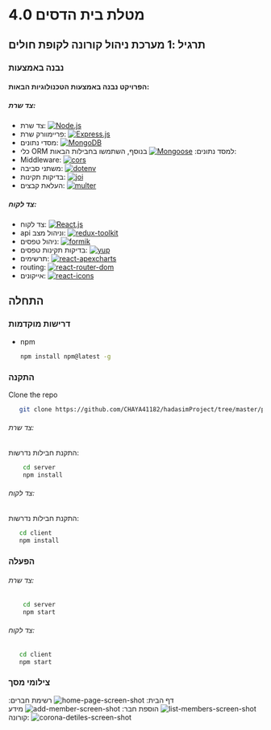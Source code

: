 # מטלת בית הדסים 4.0

## תרגיל :1 מערכת ניהול קורונה לקופת חולים 


### נבנה באמצעות

#### הפרויקט נבנה באמצעות הטכנולוגיות הבאות:

##### צד שרת:

* צד שרת: [![Node.js][Node.js]][Node.js-url]
* פריימוורק שרת: [![Express.js][Express.js]][Express.js-url]
* מסדי נתונים:  [![MongoDB][MongoDB]][MongoDB-url]
* כלי ORM למסד נתונים: [![Mongoose][Mongoose]][Mongoose-url]
בנוסף, השתמשו בחבילות הבאות:
*  Middleware: [![cors][cors]][cors-url]
*  משתני סביבה: [![dotenv][dotenv]][dotenv-url]
*  בדיקות תקינות: [![joi][joi]][joi-url]
*  העלאת קבצים: [![multer][multer]][multer-url]


##### צד לקוח:
* צד לקוח: [![React.js][React.js]][React-url] 
* api וניהול מצב: [![redux-toolkit][redux-toolkit]][redux-toolkit-url]
* ניהול טפסים: [![formik][formik]][formik-url]
* בדיקות תקינות טפסים: [![yup][yup]][formik-url]
* תרשימים: [![react-apexcharts][react-apexcharts]][react-apexcharts-url]
* routing: [![react-router-dom][react-router-dom]][react-router-dom-url]
* אייקונים: [![react-icons][react-icons]][react-icons-url]



## התחלה

### דרישות מוקדמות
* npm
  ```sh
  npm install npm@latest -g
  ```
  
### התקנה
 Clone the repo
```sh
   git clone https://github.com/CHAYA41182/hadasimProject/tree/master/project-1
```
###### צד שרת:
התקנת חבילות נדרשות:
```sh
    cd server
    npm install

 ```

###### צד לקוח:
התקנת חבילות נדרשות:

 ```sh
    cd client
    npm install

 ```
### הפעלה 
###### צד שרת:
```sh
    cd server
    npm start

```
###### צד לקוח:
 ```sh
    cd client
    npm start

 ```



### צילומי מסך
דף הבית:
![home-page-screen-shot](https://github.com/CHAYA41182/hadasimProject/assets/66823881/055686ac-a904-4f0d-ba82-71e3f97266d6)
רשימת חברים:
![list-members-screen-shot](https://github.com/CHAYA41182/hadasimProject/assets/66823881/9d9f541b-8ac7-40a1-81a5-5cbae9d23824)
הוספת חבר:
![add-member-screen-shot](https://github.com/CHAYA41182/hadasimProject/assets/66823881/d2c4d7e9-a02b-4cce-a0cd-0c5786633e2d)
מידע קורונה:
![corona-detiles-screen-shot](https://github.com/CHAYA41182/hadasimProject/assets/66823881/6dc4714c-2bc3-41ff-b548-5ae9cb7fcce4)


<!-- MARKDOWN LINKS & IMAGES -->
<!-- https://www.markdownguide.org/basic-syntax/#reference-style-links -->
[Node.js]: https://img.shields.io/badge/Node.js-43853D?style=for-the-badge&logo=node.js&logoColor=white
[Node.js-url]: https://nodejs.org/en/
[Express.js]: https://img.shields.io/badge/Express.js-404D59?style=for-the-badge
[Express.js-url]: https://expressjs.com/
[MongoDB]: https://img.shields.io/badge/MongoDB-4EA94B?style=for-the-badge&logo=mongodb&logoColor=white
[MongoDB-url]: https://www.mongodb.com/
[Mongoose]: https://img.shields.io/badge/Mongoose-880000?style=for-the-badge&logoColor=white
[Mongoose-url]: https://mongoosejs.com/
[React.js]: https://img.shields.io/badge/React-20232A?style=for-the-badge&logo=react&logoColor=61DAFB
[React-url]: https://reactjs.org/
[Material-UI]: https://img.shields.io/badge/Material--UI-0081CB?style=for-the-badge&logo=material-ui&logoColor=white
[Material-UI-url]: https://material-ui.com/
[redux-toolkit]: https://img.shields.io/badge/Redux-593D88?style=for-the-badge&logo=redux&logoColor=white
[redux-toolkit-url]: https://redux-toolkit.js.org/
[formik]: https://img.shields.io/badge/Formik-FF69B4?style=for-the-badge&logoColor=white
[formik-url]: https://formik.org/
[yup]: https://img.shields.io/badge/Yup-FF69B4?style=for-the-badge&logoColor=white
[react-apexcharts]: https://img.shields.io/badge/ApexCharts-FF69B4?style=for-the-badge&logoColor=white
[react-apexcharts-url]: https://apexcharts.com/
[react-router-dom]: https://img.shields.io/badge/React_Router-CA4245?style=for-the-badge&logo=react-router&logoColor=white
[react-router-dom-url]: https://reactrouter.com/
[react-icons]: https://img.shields.io/badge/React_Icons-61DAFB?style=for-the-badge&logo=react-icons&logoColor=white
[react-icons-url]: https://react-icons.github.io/react-icons/
[cors]: https://img.shields.io/badge/cors-20232A?style=for-the-badge&logo=cors&logoColor=61DAFB
[cors-url]: https://www.npmjs.com/package/cors
[dotenv]: https://img.shields.io/badge/dotenv-20232A?style=for-the-badge&logo=dotenv&logoColor=61DAFB
[dotenv-url]: https://www.npmjs.com/package/dotenv
[joi]: https://img.shields.io/badge/joi-20232A?style=for-the-badge&logo=joi&logoColor=61DAFB
[joi-url]: https://www.npmjs.com/package/joi
[multer]: https://img.shields.io/badge/multer-20232A?style=for-the-badge&logo=multer&logoColor=61DAFB
[multer-url]: https://www.npmjs.com/package/multer







